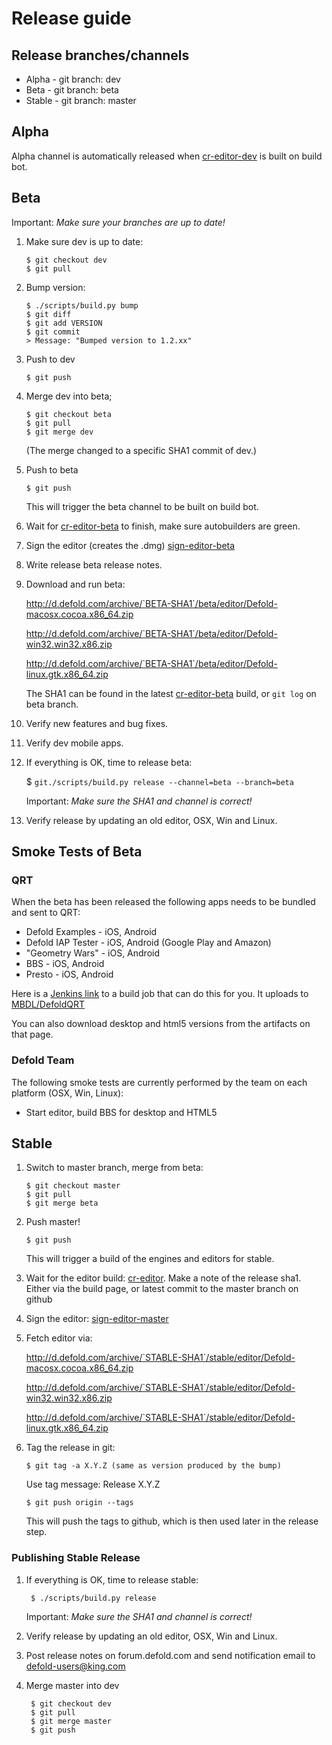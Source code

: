 
# Release guide

## Release branches/channels
* Alpha - git branch: dev
* Beta - git branch: beta
* Stable - git branch: master

## Alpha
Alpha channel is automatically released when [cr-editor-dev](http://ci.defold.com/builders/cr-editor-dev) is built on build bot.

## Beta
Important: *Make sure your branches are up to date!*

 1. Make sure dev is up to date:
 
        $ git checkout dev
        $ git pull

 1. Bump version:

        $ ./scripts/build.py bump
        $ git diff
        $ git add VERSION
        $ git commit
        > Message: "Bumped version to 1.2.xx"

 1. Push to dev
 
        $ git push

 1. Merge dev into beta;

        $ git checkout beta
        $ git pull
        $ git merge dev

    (The merge changed to a specific SHA1 commit of dev.)

 1. Push to beta
 
        $ git push
 
    This will trigger the beta channel to be built on build bot.

 1. Wait for [cr-editor-beta](http://ci.defold.com/builders/cr-editor-beta) to finish, make sure autobuilders are green.
 1. Sign the editor (creates the .dmg) [sign-editor-beta](http://ci.defold.com/builders/sign-editor-beta)
 1. Write release beta release notes.
 1. Download and run beta:
 
    http://d.defold.com/archive/`BETA-SHA1`/beta/editor/Defold-macosx.cocoa.x86_64.zip
    
    http://d.defold.com/archive/`BETA-SHA1`/beta/editor/Defold-win32.win32.x86.zip
    
    http://d.defold.com/archive/`BETA-SHA1`/beta/editor/Defold-linux.gtk.x86_64.zip
    
    The SHA1 can be found in the latest [cr-editor-beta](http://ci.defold.com/builders/cr-editor-beta) build, or `git log` on beta branch.

 1. Verify new features and bug fixes.
 1. Verify dev mobile apps.

 1. If everything is OK, time to release beta:
 
    $ `git./scripts/build.py release --channel=beta --branch=beta`

    Important: *Make sure the SHA1 and channel is correct!*

 1. Verify release by updating an old editor, OSX, Win and Linux.

## Smoke Tests of Beta

### QRT
When the beta has been released the following apps needs to be bundled and sent to QRT:
* Defold Examples - iOS, Android
* Defold IAP Tester - iOS, Android (Google Play and Amazon)
* "Geometry Wars" - iOS, Android
* BBS - iOS, Android
* Presto - iOS, Android

Here is a [Jenkins link](https://jenkins-stockholm.int.midasplayer.com/job/defold-qrt/) to a build job that can do this for you. It uploads to [MBDL/DefoldQRT](https://mbdl3.midasplayer.com/#/builds/DefoldQRT)

You can also download desktop and html5 versions from the artifacts on that page.

### Defold Team
The following smoke tests are currently performed by the team on each platform (OSX, Win, Linux):
* Start editor, build BBS for desktop and HTML5

## Stable

 1. Switch to master branch, merge from beta:

        $ git checkout master
        $ git pull
        $ git merge beta

 1. Push master!

        $ git push

    This will trigger a build of the engines and editors for stable.
    
 1. Wait for the editor build: [cr-editor](http://ci.defold.com/builders/cr-editor).
    Make a note of the release sha1. Either via the build page, or latest commit to the master branch on github
 
 1. Sign the editor: [sign-editor-master](http://ci.defold.com/builders/sign-editor-master)

 1. Fetch editor via:
 
    http://d.defold.com/archive/`STABLE-SHA1`/stable/editor/Defold-macosx.cocoa.x86_64.zip
    
    http://d.defold.com/archive/`STABLE-SHA1`/stable/editor/Defold-win32.win32.x86.zip
    
    http://d.defold.com/archive/`STABLE-SHA1`/stable/editor/Defold-linux.gtk.x86_64.zip
    
 1. Tag the release in git:

        $ git tag -a X.Y.Z (same as version produced by the bump)
    Use tag message: Release X.Y.Z

        $ git push origin --tags
    This will push the tags to github, which is then used later in the release step.

### Publishing Stable Release

1. If everything is OK, time to release stable:

        $ ./scripts/build.py release
    Important: *Make sure the SHA1 and channel is correct!*

2. Verify release by updating an old editor, OSX, Win and Linux.
3. Post release notes on forum.defold.com and send notification email to defold-users@king.com
4. Merge master into dev

        $ git checkout dev
        $ git pull
        $ git merge master
        $ git push




